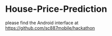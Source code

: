 # House-Price-Prediction
please find the Android interface at https://github.com/sc887mobile/hackathon
